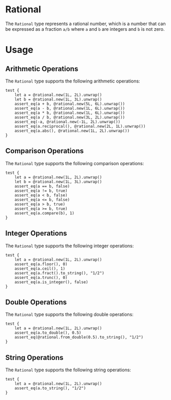 # Rational

The `Rational` type represents a rational number, which is a number that can be expressed as a fraction `a/b` where `a` and `b` are integers and `b` is not zero.

# Usage

## Arithmetic Operations

The `Rational` type supports the following arithmetic operations:

```moonbit
test {
    let a = @rational.new(1L, 2L).unwrap()
    let b = @rational.new(1L, 3L).unwrap()
    assert_eq(a + b, @rational.new(5L, 6L).unwrap())
    assert_eq(a - b, @rational.new(1L, 6L).unwrap())
    assert_eq(a * b, @rational.new(1L, 6L).unwrap())
    assert_eq(a / b, @rational.new(3L, 2L).unwrap())
    assert_eq(-a, @rational.new(-1L, 2L).unwrap())
    assert_eq(a.reciprocal(), @rational.new(2L, 1L).unwrap())
    assert_eq(a.abs(), @rational.new(1L, 2L).unwrap())
}
```

## Comparison Operations

The `Rational` type supports the following comparison operations:

```moonbit
test {
    let a = @rational.new(1L, 2L).unwrap()
    let b = @rational.new(1L, 3L).unwrap()
    assert_eq(a == b, false)
    assert_eq(a != b, true)
    assert_eq(a < b, false)
    assert_eq(a <= b, false)
    assert_eq(a > b, true)
    assert_eq(a >= b, true)
    assert_eq(a.compare(b), 1)
}
```

## Integer Operations

The `Rational` type supports the following integer operations:

```moonbit
test {
    let a = @rational.new(1L, 2L).unwrap()
    assert_eq(a.floor(), 0)
    assert_eq(a.ceil(), 1)
    assert_eq(a.fract().to_string(), "1/2")
    assert_eq(a.trunc(), 0)
    assert_eq(a.is_integer(), false)
}
```

## Double Operations

The `Rational` type supports the following double operations:

```moonbit
test {
    let a = @rational.new(1L, 2L).unwrap()
    assert_eq(a.to_double(), 0.5)
    assert_eq(@rational.from_double(0.5).to_string(), "1/2")
}
```

## String Operations

The `Rational` type supports the following string operations:

```moonbit
test {
    let a = @rational.new(1L, 2L).unwrap()
    assert_eq(a.to_string(), "1/2")
}
```